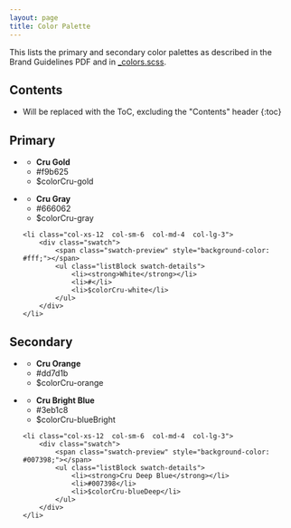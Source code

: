 ```yaml
---
layout: page
title: Color Palette
---
```


This lists the primary and secondary color palettes as described in the Brand Guidelines PDF and in [_colors.scss](https://github.com/CruGlobal/crubrand/blob/master/variables/_colors.scss).

## Contents

* Will be replaced with the ToC, excluding the "Contents" header
{:toc}

## Primary
<ul class="listInline  row  palette  pl0">
    <li class="col-xs-12  col-sm-6  col-md-4  col-lg-3">
        <div class="swatch">
            <span class="swatch-preview" style="background-color: #f9b625;"></span>
            <ul class="listBlock swatch-details">
                <li><strong>Cru Gold</strong></li>
                <li>#f9b625</li>
                <li>$colorCru-gold</li>
            </ul>
        </div>
    </li>
    <li class="col-xs-12  col-sm-6  col-md-4  col-lg-3">
        <div class="swatch">
            <span class="swatch-preview" style="background-color: #666062;"></span>
            <ul class="listBlock swatch-details">
                <li><strong>Cru Gray</strong></li>
                <li>#666062</li>
                <li>$colorCru-gray</li>
            </ul>
        </div>
    </li>

    <li class="col-xs-12  col-sm-6  col-md-4  col-lg-3">
        <div class="swatch">
            <span class="swatch-preview" style="background-color: #fff;"></span>
            <ul class="listBlock swatch-details">
                <li><strong>White</strong></li>
                <li>#</li>
                <li>$colorCru-white</li>
            </ul>
        </div>
    </li>
</ul>


## Secondary
<ul class="listInline  row  palette  pl0  mb">
    <li class="col-xs-12  col-sm-6  col-md-4  col-lg-3">
        <div class="swatch">
            <span class="swatch-preview" style="background-color: #dd7d1b;"></span>
            <ul class="listBlock swatch-details">
                <li><strong>Cru Orange</strong></li>
                <li>#dd7d1b</li>
                <li>$colorCru-orange</li>
            </ul>
        </div>
    </li>
    <li class="col-xs-12  col-sm-6  col-md-4  col-lg-3">
        <div class="swatch">
            <span class="swatch-preview" style="background-color: #3eb1c8;"></span>
            <ul class="listBlock swatch-details">
                <li><strong>Cru Bright Blue</strong></li>
                <li>#3eb1c8</li>
                <li>$colorCru-blueBright</li>
            </ul>
        </div>
    </li>

    <li class="col-xs-12  col-sm-6  col-md-4  col-lg-3">
        <div class="swatch">
            <span class="swatch-preview" style="background-color: #007398;"></span>
            <ul class="listBlock swatch-details">
                <li><strong>Cru Deep Blue</strong></li>
                <li>#007398</li>
                <li>$colorCru-blueDeep</li>
            </ul>
        </div>
    </li>
</ul>

